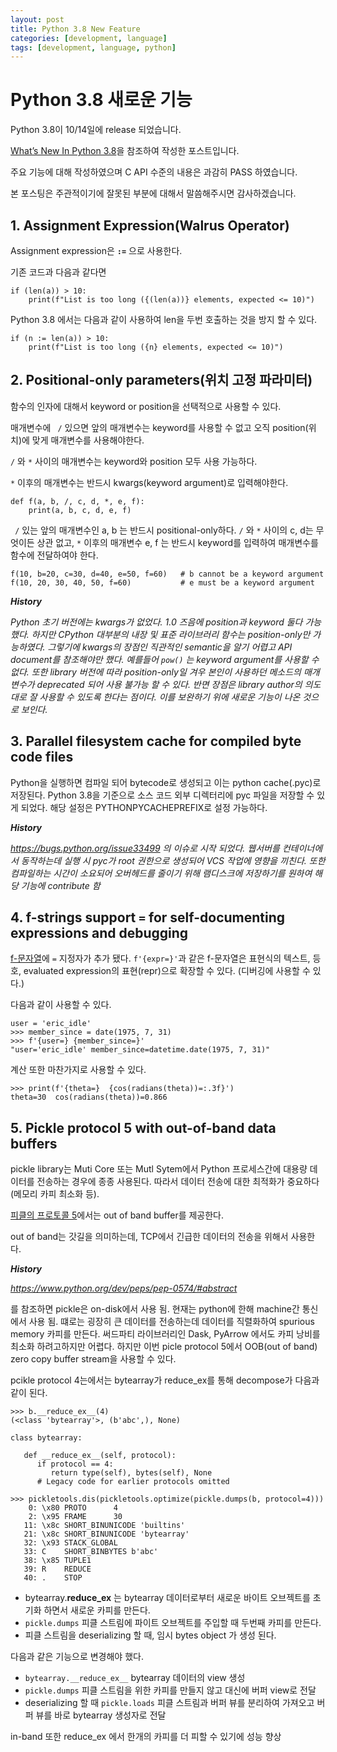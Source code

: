 ```yaml
---
layout: post
title: Python 3.8 New Feature
categories: [development, language]
tags: [development, language, python]
---
```


# Python 3.8 새로운 기능

Python 3.8이 10/14일에 release 되었습니다.

[What’s New In Python 3.8](https://docs.python.org/3/whatsnew/3.8.html#parallel-filesystem-cache-for-compiled-bytecode-files)을 참조하여 작성한 포스트입니다.

주요 기능에 대해 작성하였으며 C API 수준의 내용은 과감히 PASS 하였습니다.

본 포스팅은 주관적이기에 잘못된 부분에 대해서 말씀해주시면 감사하겠습니다.





## 1. Assignment Expression(Walrus Operator)

Assignment expression은 **`:=`** 으로 사용한다.

기존 코드과 다음과 같다면

```
if (len(a)) > 10:
    print(f"List is too long ({(len(a))} elements, expected <= 10)")
```

Python 3.8 에서는 다음과 같이 사용하여 len을 두번 호출하는 것을 방지 할 수 있다.

```
if (n := len(a)) > 10:
    print(f"List is too long ({n} elements, expected <= 10)")
```



## 2. Positional-only parameters(위치 고정 파라미터)

함수의 인자에 대해서 keyword or position을 선택적으로 사용할 수 있다.

매개변수에  ` /` 있으면 앞의 매개변수는 keyword를 사용할 수 없고 오직 position(위치)에 맞게 매개변수를 사용해야한다.

`/` 와 `*`  사이의 매개변수는 keyword와 position 모두 사용 가능하다.

 `*`  이후의 매개변수는 반드시 kwargs(keyword argument)로 입력해야한다.



```
def f(a, b, /, c, d, *, e, f):
    print(a, b, c, d, e, f)
```

 ` /` 있는 앞의 매개변수인 a, b 는 반드시 positional-only하다. `/` 와 `*` 사이의 c, d는 무엇이든 상관 없고, `*` 이후의 매개변수 e, f 는 반드시 keyword를 입력하여 매개변수를 함수에 전달하여야 한다.

```
f(10, b=20, c=30, d=40, e=50, f=60)   # b cannot be a keyword argument
f(10, 20, 30, 40, 50, f=60)           # e must be a keyword argument
```



***History***

*Python 초기 버전에는 kwargs가 없었다. 1.0 즈음에 position과 keyword 둘다 가능했다. 하지만 CPython 대부분의 내장 및 표준 라이브러리 함수는 position-only만 가능하였다. 그렇기에 kwargs의 장점인 직관적인 semantic을 알기 어렵고 API document를 참조해야만 했다. 예를들어 `pow()` 는 keyword argument를 사용할 수 없다. 또한 library 버전에 따라 position-only일 겨우 본인이 사용하던 메소드의 매개변수가 deprecated 되어 사용 불가능 할 수 있다. 반면 장점은 library author의 의도대로 잘 사용할 수 있도록 한다는 점이다. 이를 보완하기 위에 새로운 기능이 나온 것으로 보인다.*



## 3. Parallel filesystem cache for compiled byte code files

Python을 실행하면 컴파일 되어 bytecode로 생성되고 이는 python cache(.pyc)로 저장된다. Python 3.8을 기준으로 소스 코드 외부 디렉터리에 pyc 파일을 저장할 수 있게 되었다. 해당 설정은 PYTHONPYCACHEPREFIX로 설정 가능하다.



***History***

*https://bugs.python.org/issue33499 의 이슈로 시작 되었다. 웹서버를 컨테이너에서 동작하는데 실행 시 pyc가 root 권한으로 생성되어 VCS 작업에 영향을 끼친다. 또한 컴파일하는 시간이 소요되어 오버헤드를 줄이기 위해 램디스크에 저장하기를 원하여 해당 기능에 contribute 함*



## 4. f-strings support `=` for self-documenting expressions and debugging

[f-문자열](https://python.flowdas.com/glossary.html#term-f-string)에 `=` 지정자가 추가 됐다. `f'{expr=}'`과 같은 f-문자열은 표현식의 텍스트, 등호, evaluated expression의 표현(repr)으로 확장할 수 있다. (디버깅에 사용할 수 있다.)



다음과 같이 사용할 수 있다.

```
user = 'eric_idle'
>>> member_since = date(1975, 7, 31)
>>> f'{user=} {member_since=}'
"user='eric_idle' member_since=datetime.date(1975, 7, 31)"
```

 계산 또한 마찬가지로 사용할 수 있다.

```
>>> print(f'{theta=}  {cos(radians(theta))=:.3f}')
theta=30  cos(radians(theta))=0.866
```



## 5. Pickle protocol 5 with out-of-band data buffers

pickle library는 Muti Core 또는 Mutl Sytem에서 Python 프로세스간에 대용량 데이터를 전송하는 경우에 종종 사용된다. 따라서 데이터 전송에 대한 최적화가 중요하다(메모리 카피 최소화 등).

[피클의 프로토콜 5](https://www.python.org/dev/peps/pep-0574/)에서는 out of band buffer를 제공한다.

out of band는 갓길을 의미하는데, TCP에서 긴급한 데이터의 전송을 위해서 사용한다.



***History***

*https://www.python.org/dev/peps/pep-0574/#abstract*

를 참조하면 pickle은 on-disk에서 사용 됨. 현재는 python에 한해 machine간 통신에서 사용 됨. 떄로는 굉장히 큰 데이터를 전송하는데 데이터를 직렬화하여 spurious memory 카피를 만든다. 써드파티 라이브러리인 Dask, PyArrow 에서도 카피 낭비를 최소화 하려고하지만 어렵다. 하지만 이번 picle protocol 5에서 OOB(out of band) zero copy buffer stream을 사용할 수 있다.



pcikle protocol 4는에서는 bytearray가 reduce_ex를 통해 decompose가 다음과 같이 된다.

```
>>> b.__reduce_ex__(4)
(<class 'bytearray'>, (b'abc',), None)
```

```
class bytearray:

   def __reduce_ex__(self, protocol):
      if protocol == 4:
         return type(self), bytes(self), None
      # Legacy code for earlier protocols omitted
```

```
>>> pickletools.dis(pickletools.optimize(pickle.dumps(b, protocol=4)))
    0: \x80 PROTO      4
    2: \x95 FRAME      30
   11: \x8c SHORT_BINUNICODE 'builtins'
   21: \x8c SHORT_BINUNICODE 'bytearray'
   32: \x93 STACK_GLOBAL
   33: C    SHORT_BINBYTES b'abc'
   38: \x85 TUPLE1
   39: R    REDUCE
   40: .    STOP
```



- bytearray.__reduce_ex__ 는 bytearray 데이터로부터 새로운 바이트 오브젝트를 초기화 하면서 새로운 카피를 만든다.
- `pickle.dumps`  피클 스트림에 파이트 오브젝트를 주입할 때 두번째 카피를 만든다.
- 피클 스트림을 deserializing 할 때, 임시 bytes object 가 생성 된다.



다음과 같은 기능으로 변경해야 했다.

- `bytearray.__reduce_ex__` bytearray 데이터의 view 생성
- `pickle.dumps` 피클 스트림을 위한 카피를 만들지 않고 대신에 버퍼 view로 전달
- deserializing 할 때 `pickle.loads` 피클 스트림과 버퍼 뷰를 분리하여 가져오고 버퍼 뷰를 바로 bytearray 생성자로 전달

in-band 또한 reduce_ex 에서 한개의 카피를 더 피할 수 있기에 성능 향상
